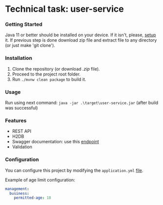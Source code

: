 # Technical task: user-service

### Getting Started

Java 11 or better should be installed on your device. If it isn't, please, [setup](https://www.oracle.com/java/technologies/downloads/) it.
If previous step is done download zip file and extract file to any directory (or just make 'git clone').

### Installation

1. Clone the repository (or download *.zip* file).
2. Proceed to the project root folder.
3. Run `./mvnw clean package` to build it.

### Usage 

  Run using next command: `java -jar .\target\user-service.jar` (after build was successful)

### Features

- REST API
- H2DB
- Swagger documentation: use this [endpoint](http://localhost:8078/swagger-ui.html) 
- Validation

### Configuration

You can configure this project by modifying the `application.yml` [file](application.yml).

Example of age limit configuration:

```yaml
management:
  business:
    permitted-age: 18
